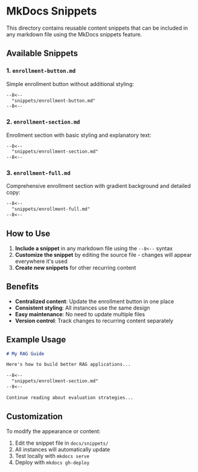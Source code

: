 # MkDocs Snippets

This directory contains reusable content snippets that can be included in any markdown file using the MkDocs snippets feature.

## Available Snippets

### 1. `enrollment-button.md`
Simple enrollment button without additional styling:
```markdown
--8<--
  "snippets/enrollment-button.md"
--8<--
```

### 2. `enrollment-section.md`
Enrollment section with basic styling and explanatory text:
```markdown
--8<--
  "snippets/enrollment-section.md"
--8<--
```

### 3. `enrollment-full.md`
Comprehensive enrollment section with gradient background and detailed copy:
```markdown
--8<--
  "snippets/enrollment-full.md"
--8<--
```

## How to Use

1. **Include a snippet** in any markdown file using the `--8<--` syntax
2. **Customize the snippet** by editing the source file - changes will appear everywhere it's used
3. **Create new snippets** for other recurring content

## Benefits

- **Centralized content**: Update the enrollment button in one place
- **Consistent styling**: All instances use the same design
- **Easy maintenance**: No need to update multiple files
- **Version control**: Track changes to recurring content separately

## Example Usage

```markdown
# My RAG Guide

Here's how to build better RAG applications...

--8<--
  "snippets/enrollment-section.md"
--8<--

Continue reading about evaluation strategies...
```

## Customization

To modify the appearance or content:
1. Edit the snippet file in `docs/snippets/`
2. All instances will automatically update
3. Test locally with `mkdocs serve`
4. Deploy with `mkdocs gh-deploy`
